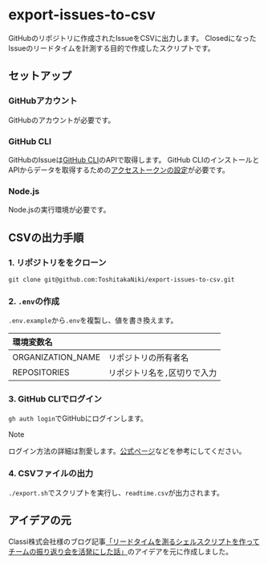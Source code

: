 # export-issues-to-csv
GitHubのリポジトリに作成されたIssueをCSVに出力します。
ClosedになったIssueのリードタイムを計測する目的で作成したスクリプトです。

## セットアップ
### GitHubアカウント
GitHubのアカウントが必要です。

### GitHub CLI
GitHubのIssueは[GitHub CLI](https://docs.github.com/ja/github-cli/github-cli/about-github-cli)のAPIで取得します。 
GitHub CLIのインストールとAPIからデータを取得するための[アクセストークンの設定](https://docs.github.com/ja/authentication/keeping-your-account-and-data-secure/managing-your-personal-access-tokens)が必要です。

### Node.js
Node.jsの実行環境が必要です。

## CSVの出力手順

### 1. リポジトリををクローン
`git clone git@github.com:ToshitakaNiki/export-issues-to-csv.git`

### 2. `.env`の作成
`.env.example`から`.env`を複製し、値を書き換えます。 

| 環境変数名 | |
| :-- | :-- |
| ORGANIZATION_NAME | リポジトリの所有者名 |
| REPOSITORIES | リポジトリ名を`,`区切りで入力 |

### 3. GitHub CLIでログイン
`gh auth login`でGitHubにログインします。

> [!NOTE]
> ログイン方法の詳細は割愛します。[公式ページ](https://cli.github.com/manual/gh_auth_login)などを参考にしてください。

### 4. CSVファイルの出力
`./export.sh`でスクリプトを実行し、`readtime.csv`が出力されます。

## アイデアの元
Classi株式会社様のブログ記事[「リードタイムを測るシェルスクリプトを作ってチームの振り返り会を活発にした話」](https://tech.classi.jp/entry/2024/02/28/124846)のアイデアを元に作成しました。
